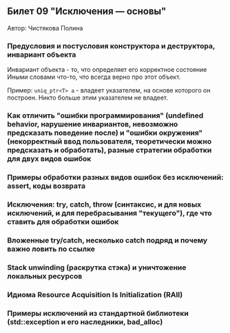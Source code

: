 ## Билет 09 "Исключения — основы"
Автор: Чистякова Полина
### Предусловия и постусловия конструктора и деструктора, инвариант объекта

Инвариант объекта - то, что определяет его корректное состояние
Иными словами что-то, что всегда верно про этот объект.

Пример: ```uniq_ptr<T> a``` - владеет указателем, на основе которого он построен. Никто больше этим указателем не владеет.
### Как отличить "ошибки программирования" (undefined behavior, нарушение инвариантов, невозможно предсказать поведение после) и "ошибки окружения" (некорректный ввод пользователя, теоретически можно предсказать и обработать), разные стратегии обработки для двух видов ошибок
### Примеры обработки разных видов ошибок без исключений: assert, коды возврата
### Исключения: try, catch, throw (синтаксис, и для новых исключений, и для перебрасывания "текущего"), где что ставить для обработки ошибок
### Вложенные try/catch, несколько catch подряд и почему важно ловить по ссылке
### Stack unwinding (раскрутка стэка) и уничтожение локальных ресурсов
### Идиома Resource Acquisition Is Initialization (RAII)
### Примеры исключений из стандартной библиотеки (std::exception и его наследники, bad_alloc)
